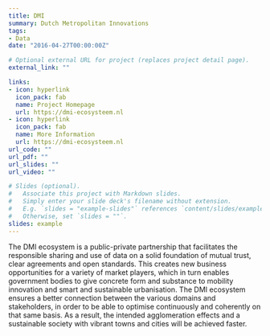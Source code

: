 ```yaml
---
title: DMI
summary: Dutch Metropolitan Innovations
tags:
- Data
date: "2016-04-27T00:00:00Z"

# Optional external URL for project (replaces project detail page).
external_link: ""

links:
- icon: hyperlink
  icon_pack: fab
  name: Project Homepage
  url: https://dmi-ecosysteem.nl
- icon: hyperlink
  icon_pack: fab
  name: More Information
  url: https://dmi-ecosysteem.nl
url_code: ""
url_pdf: ""
url_slides: ""
url_video: ""

# Slides (optional).
#   Associate this project with Markdown slides.
#   Simply enter your slide deck's filename without extension.
#   E.g. `slides = "example-slides"` references `content/slides/example-slides.md`.
#   Otherwise, set `slides = ""`.
slides: example
---
```


The DMI ecosystem is a public-private partnership that facilitates the responsible sharing and use of
data on a solid foundation of mutual trust, clear agreements and open standards. This creates new
business opportunities for a variety of market players, which in turn enables government bodies to
give concrete form and substance to mobility innovation and smart and sustainable urbanisation.
The DMI ecosystem ensures a better connection between the various domains and stakeholders, in
order to be able to optimise continuously and coherently on that same basis. As a result, the
intended agglomeration effects and a sustainable society with vibrant towns and cities will be
achieved faster.
